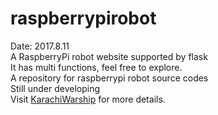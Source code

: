# raspberrypirobot
Date: 2017.8.11<br>
A RaspberryPi robot website supported by flask<br>
It has multi functions, feel free to explore.<br>
A repository for raspberrypi robot source codes<br>
Still under developing<br>
Visit <a href="http://www.karachiwarship.top">KarachiWarship</a> for more details.
